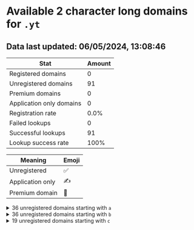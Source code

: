 # Available 2 character long domains for `.yt`

## Data last updated: 06/05/2024, 13:08:46

|Stat|Amount|
|--|--|
|Registered domains|0|
|Unregistered domains|91|
|Premium domains|0|
|Application only domains|0|
|Registration rate|0.0%|
|Failed lookups|0|
|Successful lookups|91|
|Lookup success rate|100%|


|Meaning|Emoji|
|--|--|
|Unregistered|:white_check_mark:|
|Application only|:writing_hand:|
|Premium domain|:gem:|

<details>
<summary>36 unregistered domains starting with <bold><code>a</code></bold></summary>

|Type|Domain|
|--|--|
|:white_check_mark:|`a0.yt`|
|:white_check_mark:|`a1.yt`|
|:white_check_mark:|`a2.yt`|
|:white_check_mark:|`a3.yt`|
|:white_check_mark:|`a4.yt`|
|:white_check_mark:|`a5.yt`|
|:white_check_mark:|`a6.yt`|
|:white_check_mark:|`a7.yt`|
|:white_check_mark:|`a8.yt`|
|:white_check_mark:|`a9.yt`|
|:white_check_mark:|`aa.yt`|
|:white_check_mark:|`ab.yt`|
|:white_check_mark:|`ac.yt`|
|:white_check_mark:|`ad.yt`|
|:white_check_mark:|`ae.yt`|
|:white_check_mark:|`af.yt`|
|:white_check_mark:|`ag.yt`|
|:white_check_mark:|`ah.yt`|
|:white_check_mark:|`ai.yt`|
|:white_check_mark:|`aj.yt`|
|:white_check_mark:|`ak.yt`|
|:white_check_mark:|`al.yt`|
|:white_check_mark:|`am.yt`|
|:white_check_mark:|`an.yt`|
|:white_check_mark:|`ao.yt`|
|:white_check_mark:|`ap.yt`|
|:white_check_mark:|`aq.yt`|
|:white_check_mark:|`ar.yt`|
|:white_check_mark:|`as.yt`|
|:white_check_mark:|`at.yt`|
|:white_check_mark:|`au.yt`|
|:white_check_mark:|`av.yt`|
|:white_check_mark:|`aw.yt`|
|:white_check_mark:|`ax.yt`|
|:white_check_mark:|`ay.yt`|
|:white_check_mark:|`az.yt`|
</details>
<details>
<summary>36 unregistered domains starting with <bold><code>b</code></bold></summary>

|Type|Domain|
|--|--|
|:white_check_mark:|`b0.yt`|
|:white_check_mark:|`b1.yt`|
|:white_check_mark:|`b2.yt`|
|:white_check_mark:|`b3.yt`|
|:white_check_mark:|`b4.yt`|
|:white_check_mark:|`b5.yt`|
|:white_check_mark:|`b6.yt`|
|:white_check_mark:|`b7.yt`|
|:white_check_mark:|`b8.yt`|
|:white_check_mark:|`b9.yt`|
|:white_check_mark:|`ba.yt`|
|:white_check_mark:|`bb.yt`|
|:white_check_mark:|`bc.yt`|
|:white_check_mark:|`bd.yt`|
|:white_check_mark:|`be.yt`|
|:white_check_mark:|`bf.yt`|
|:white_check_mark:|`bg.yt`|
|:white_check_mark:|`bh.yt`|
|:white_check_mark:|`bi.yt`|
|:white_check_mark:|`bj.yt`|
|:white_check_mark:|`bk.yt`|
|:white_check_mark:|`bl.yt`|
|:white_check_mark:|`bm.yt`|
|:white_check_mark:|`bn.yt`|
|:white_check_mark:|`bo.yt`|
|:white_check_mark:|`bp.yt`|
|:white_check_mark:|`bq.yt`|
|:white_check_mark:|`br.yt`|
|:white_check_mark:|`bs.yt`|
|:white_check_mark:|`bt.yt`|
|:white_check_mark:|`bu.yt`|
|:white_check_mark:|`bv.yt`|
|:white_check_mark:|`bw.yt`|
|:white_check_mark:|`bx.yt`|
|:white_check_mark:|`by.yt`|
|:white_check_mark:|`bz.yt`|
</details>
<details>
<summary>19 unregistered domains starting with <bold><code>c</code></bold></summary>

|Type|Domain|
|--|--|
|:white_check_mark:|`ca.yt`|
|:white_check_mark:|`cb.yt`|
|:white_check_mark:|`cc.yt`|
|:white_check_mark:|`cd.yt`|
|:white_check_mark:|`ce.yt`|
|:white_check_mark:|`cf.yt`|
|:white_check_mark:|`cg.yt`|
|:white_check_mark:|`ch.yt`|
|:white_check_mark:|`ci.yt`|
|:white_check_mark:|`cj.yt`|
|:white_check_mark:|`ck.yt`|
|:white_check_mark:|`cl.yt`|
|:white_check_mark:|`cm.yt`|
|:white_check_mark:|`cn.yt`|
|:white_check_mark:|`co.yt`|
|:white_check_mark:|`cp.yt`|
|:white_check_mark:|`cq.yt`|
|:white_check_mark:|`cr.yt`|
|:white_check_mark:|`cs.yt`|
</details>